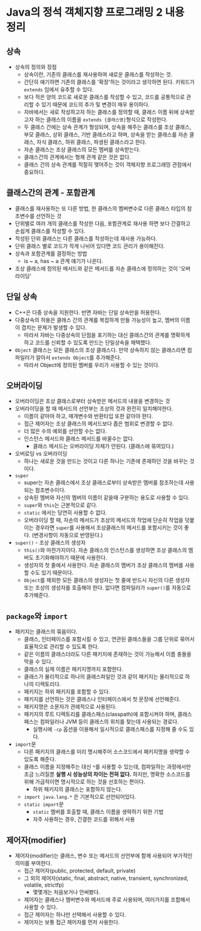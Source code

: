 # Java의 정석 객체지향 프로그래밍 2 내용 정리

## 상속

- 상속의 정의와 장점
  - 상속이란, 기존의 클래스를 재사용하여 새로운 클래스를 작성하는 것.
  - 간단히 얘기하면 기존의 클래스를 '확장'하는 것이라고 생각하면 된다. 키워드가 `extends` 임에서 유추할 수 있다.
  - 보다 적은 양의 코드로 새로운 클래스를 작성할 수 있고, 코드를 공통적으로 관리할 수 있기 때문에 코드의 추가 및 변경이 매우 용이하다.
  - 자바에서는 새로 작성하고자 하는 클래스를 정의할 때, 클래스 이름 뒤에 상속받고자 하는 클래스의 이름을 `extends {클래스명}`형식으로 작성한다.
  - 두 클래스 간에는 상속 관계가 형성되며, 상속을 해주는 클래스를 조상 클래스, 부모 클래스, 상위 클래스, 기반 클래스라고 하며, 상속을 받는 클래스를 자손 클래스, 자식 클래스, 하위 클래스, 파생된 클래스라고 한다.
  - 자손 클래스는 조상 클래스의 모든 멤버를 상속받는다.
  - 클래스간의 관계에서는 형제 관계 같은 것은 없다.
  - 클래스 간의 상속 관계를 적절히 맺어주는 것이 객체지향 프로그래밍 관점에서 중요하다.

## 클래스간의 관계 - 포함관계

- 클래스를 재사용하는 또 다른 방법, 한 클래스의 멤버변수로 다른 클래스 타입의 참조변수를 선언하는 것
- 단위별로 여러 개의 클래스를 작성한 다음, 포함관계로 재사용 하면 보다 간결하고 손쉽게 클래스를 작성할 수 있다.
- 작성된 단위 클래스는 다른 클래스를 작성하는데 재사용 가능하다.
- 단위 클래스 별로 코드가 작게 나뉘어 있다면 코드 관리가 용이해진다.
- 상속과 포함관계를 결정하는 방법
  - is ~ a, has ~ a 관계 얘기가 나온다.
- 조상 클래스에 정의된 메서드와 같은 메서드를 자손 클래스에 정의하는 것이 '오버라이딩'

## 단일 상속

- C++은 다중 상속을 지원한다. 반면 자바는 단일 상속만을 허용한다.
- 다중상속의 허용은 클래스 간의 관계를 복잡하게 만들 가능성이 높고, 멤버의 이름이 겹치는 문제가 발생할 수 있다.
  - 따라서 자바는 다중상속의 단점을 포기하는 대신 클래스간의 관계를 명확하게 하고 코드를 신뢰할 수 있도록 만드는 단일상속을 채택했다.
- `Object` 클래스는 모든 클래스의 조상 클래스다. 만약 상속하지 않는 클래스라면 컴파일러가 알아서 `extends Object`를 추가해준다.
  - 따라서 Object에 정의된 멤버를 우리가 사용할 수 있는 것이다.

## 오버라이딩

- 오버라이딩은 조상 클래스로부터 상속받은 메서드의 내용을 변경하는 것
- 오버라이딩을 할 때 메서드의 선언부는 조상의 것과 완전히 일치해야한다.
  - 이름이 같아야 하고, 매개변수와 반환타입 또한 같아야 한다.
  - 접근 제어자는 조상 클래스의 메서드보다 좁은 범위로 변경할 수 없다.
  - 더 많은 수의 예외를 선언할 수는 없다.
  - 인스턴스 메서드와 클래스 메서드를 바꿀수는 없다.
    - 클래스 메서드는 오버라이딩 자체가 안된다. (클래스에 묶여있다.)
- 오버로딩 vs 오버라이딩
  - 하나는 새로운 것을 만드는 것이고 다른 하나는 기존에 존재하던 것을 바꾸는 것이다.
- `super`
  - super는 자손 클래스에서 조상 클래스로부터 상속받은 멤버를 참조하는데 사용되는 참조변수이다.
  - 상속된 멤버와 자신의 멤버의 이름이 같을때 구분하는 용도로 사용할 수 있다.
  - `super`와 `this`는 근본적으로 같다.
  - `static` 에서는 당연히 사용할 수 없다.
  - 오버라이딩 할 때, 자손의 메서드가 조상의 메서드의 작업에 단순히 작업을 덧붙이는 경우라면 `super`를 사용해서 조상클래스의 메서드를 포함시키는 것이 좋다. (변경사항이 자동으로 반영된다.)
- `super()` - 조상 클래스의 생성자
  - `this()`와 마찬가지이다. 자손 클래스의 인스턴스를 생성하면 조상 클래스의 멤버도 초기화해야하기 때문에 사용한다.
  - 생성자의 첫 줄에서 사용한다. 자손 클래스의 멤버가 조상 클래스의 멤버를 사용할 수도 있기 때문이다.
  - `Object`를 제외한 모든 클래스의 생성자는 첫 줄에 반드시 자신의 다른 생성자 또는 조상의 생성자를 호출해야 한다. 없다면 컴파일러가 `super()`를 자동으로 추가해준다.

## `package`와 `import`

- 패키지는 클래스의 묶음이다.
  - 클래스, 인터페이스를 포함시킬 수 있고, 연관된 클래스들을 그룹 단위로 묶어서 효율적으로 관리할 수 있도록 한다.
  - 같은 이름의 클래스더라도 다른 패키지에 존재하는 것이 가능해서 이름 충돌을 막을 수 있다.
  - 클래스의 실제 이름은 패키지명까지 포함한다.
  - 클래스가 물리적으로 하나의 클래스파일인 것과 같이 패키지는 물리적으로 하나의 디렉토리다.
  - 패키지는 하위 패키지를 포함할 수 있다.
  - 패키지를 선언하는 것은 클래스나 인터페이스에서 첫 문장에 선언해준다.
  - 패키지명은 소문자가 관례적으로 사용된다.
  - 패키지의 루트 디렉토리를 클래스패스(classpath)에 포함시켜야 하며, 클래스패스는 컴파일러나 JVM 등이 클래스의 위치를 찾는데 사용되는 경로다.
    - 실행시에 `-cp` 옵션을 이용해서 일시적으로 클래스패스를 지정해 줄 수도 있다.
- `import`문
  - 다른 패키지의 클래스를 미리 명시해주어 소스코드에서 패키지명을 생략할 수 있도록 해준다.
  - 클래스 이름을 지정해주는 대신 `*`를 사용할 수 있는데, 컴파일하는 과정에서만 조금 느려질뿐 **실행 시 성능상의 차이는 전혀 없다.** 하지만, 명확한 소스코드를 위해 가급적이면 명시적으로 하는 것을 선호하는 편이다.
    - 하위 패키지의 클래스는 포함하지 않는다.
  - `import java.lang.*` 은 기본적으로 선언되어있다.
  - `static import`문
    - `static` 멤버를 호출할 때, 클래스 이름을 생략하기 위한 기법
    - 자주 사용하는 경우, 간결한 코드를 위해서 사용

## 제어자(modifier)

- 제어자(modifier)는 클래스, 변수 또는 메서드의 선언부에 함께 사용되어 부가적인 의미를 부여한다.
  - 접근 제어자(public, protected, default, private)
  - 그 외의 제어자(static, final, abstract, native, transient, synchronized, volatile, strictfp)
    - 몇몇개는 처음보거나 안써봤다.
  - 제어자는 클래스나 멤버변수와 메서드에 주로 사용되며, 여러가지를 조합해서 사용할 수 있다.
  - 접근 제어자는 하나만 선택해서 사용할 수 있다.
  - 제어자는 보통 접근 제어자를 먼저 사용한다.
